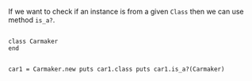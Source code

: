 If we want to check if an instance is from a given `Class`
then we can use method `is_a?`.

<codeblock language="ruby" type="lesson">
<code>
class Carmaker
end

car1 = Carmaker.new
puts car1.class
puts car1.is_a?(Carmaker)
</code>
</codeblock>